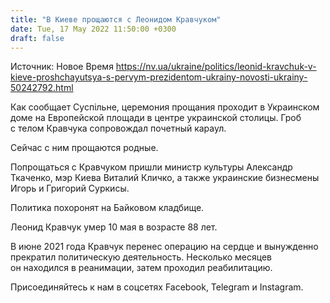 ```yaml
---
title: "В Киеве прощаются с Леонидом Кравчуком"
date: Tue, 17 May 2022 11:50:00 +0300
draft: false
---
```

Источник: Новое Время https://nv.ua/ukraine/politics/leonid-kravchuk-v-kieve-proshchayutsya-s-pervym-prezidentom-ukrainy-novosti-ukrainy-50242792.html


 Как сообщает Суспільне, церемония прощания проходит в Украинском доме на Европейской площади в центре украинской столицы. Гроб с телом Кравчука сопровождал почетный караул.

Сейчас с ним прощаются родные.

Попрощаться с Кравчуком пришли министр культуры Александр Ткаченко, мэр Киева Виталий Кличко, а также украинские бизнесмены Игорь и Григорий Суркисы.

Политика похоронят на Байковом кладбище.

Леонид Кравчук умер 10 мая в возрасте 88 лет.

В июне 2021 года Кравчук перенес операцию на сердце и вынужденно прекратил политическую деятельность. Несколько месяцев он находился в реанимации, затем проходил реабилитацию.

Присоединяйтесь к нам в соцсетях Facebook, Telegram и Instagram.
